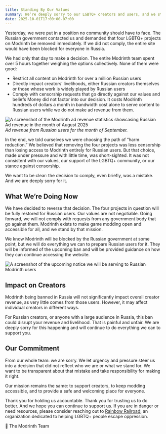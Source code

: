 ```yaml
---
title: Standing By Our Values
summary: We’re deeply sorry to our LGBTQ+ creators and users, and we stand with you.
date: 2025-10-01T17:00:00-07:00
---
```


Yesterday, we were put in a position no community should have to face. The Russian government contacted us and demanded that four LGBTQ+ projects on Modrinth be removed immediately. If we did not comply, the entire site would have been blocked for everyone in Russia.

We had only that day to make a decision. The entire Modrinth team spent over 5 hours together weighing the options collectively. None of them were good:

- Restrict all content on Modrinth for over a million Russian users
- Directly impact creators’ livelihoods, either Russian creators themselves or those whose work is widely played by Russian users
- Comply with censorship requests that go directly against our values and beliefs
  Money did not factor into our decision. It costs Modrinth hundreds of dollars a month in bandwidth cost alone to serve content to Russian users while we do not make ad revenue from them.

![A screenshot of the Modrinth ad revenue statistics showcasing Russian Ad revenue in the month of August 2025](./russia-ad-rev.png)
_Ad revenue from Russian users for the month of September._

In the end, we told ourselves we were choosing the path of “harm reduction.” We believed that removing the four projects was less censorship than losing access to Modrinth entirely for Russian users. But that choice, made under pressure and with little time, was short-sighted. It was not consistent with our values, our support of the LGBTQ+ community, or our stance against censorship.

We want to be clear: the decision to comply, even briefly, was a mistake. And we are deeply sorry for it.

## What We’re Doing Now

We have decided to reverse that decision. The four projects in question will be fully restored for Russian users.
Our values are not negotiable. Going forward, we will not comply with requests from any government body that go against them. Modrinth exists to make game modding open and accessible for all, and we stand by that mission.

We know Modrinth will be blocked by the Russian government at some point, but we will do everything we can to prepare Russian users for it. They will be informed of the upcoming ban and will be provided guidance on how they can continue accessing the website.

![A screenshot of the upcoming notice we will be serving to Russian Modrinth users](./russia-notice.png)

## Impact on Creators

Modrinth being banned in Russia will not significantly impact overall creator revenue, as very little comes from those users. However, it may affect individual creators in different ways.

For Russian creators, or anyone with a large audience in Russia, this ban could disrupt your revenue and livelihood. That is painful and unfair. We are deeply sorry for this happening and will continue to do everything we can to support you.

## Our Commitment

From our whole team: we are sorry. We let urgency and pressure steer us into a decision that did not reflect who we are or what we stand for. We want to be transparent about that mistake and take responsibility for making it right.

Our mission remains the same: to support creators, to keep modding accessible, and to provide a safe and welcoming place for everyone.

Thank you for holding us accountable. Thank you for trusting us to do better. And we hope you can continue to support us.
If you are in danger or need resources, please consider reaching out to [Rainbow Railroad](https://www.rainbowrailroad.org/), an organization dedicated to helping LGBTQ+ people escape oppression.

💚 The Modrinth Team
